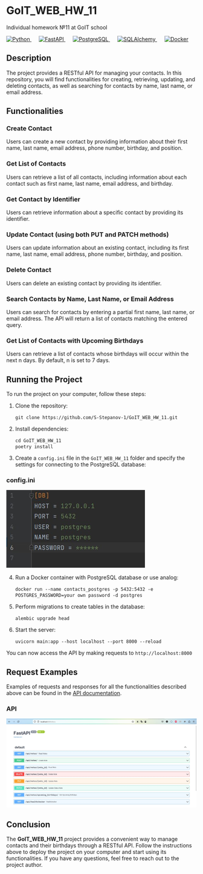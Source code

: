 # GoIT_WEB_HW_11
Individual homework №11 at GoIT school

<div>
  <a href="https://www.python.org" target="_blank">
    <img src="https://www.python.org/static/community_logos/python-logo.png" alt="Python" height="30">
  </a>
  &nbsp;&nbsp;&nbsp;&nbsp;
  <a href="https://fastapi.tiangolo.com" target="_blank">
    <img src="https://fastapi.tiangolo.com/img/logo-margin/logo-teal.png" alt="FastAPI" height="30">
  </a>
  &nbsp;&nbsp;&nbsp;&nbsp;
  <a href="https://www.postgresql.org" target="_blank">
    <img src="https://www.postgresql.org/media/img/about/press/elephant.png" alt="PostgreSQL" height="30">
  </a>
  &nbsp;&nbsp;&nbsp;&nbsp;
  <a href="https://www.sqlalchemy.org" target="_blank">
    <img src="https://www.sqlalchemy.org/img/sqla_logo.png" alt="SQLAlchemy" height="30">
  </a>
  &nbsp;&nbsp;&nbsp;&nbsp;
  <a href="https://www.docker.com" target="_blank">
    <img src="https://www.docker.com/wp-content/uploads/2022/03/vertical-logo-monochromatic.png" alt="Docker" height="30">
  </a>
</div>



## Description

The project provides a RESTful API for managing your contacts. In this repository, you will find functionalities for creating, retrieving, updating, and deleting contacts, as well as searching for contacts by name, last name, or email address.

## Functionalities

### Create Contact
Users can create a new contact by providing information about their first name, last name, email address, phone number, birthday, and position.

### Get List of Contacts
Users can retrieve a list of all contacts, including information about each contact such as first name, last name, email address, and birthday.

### Get Contact by Identifier
Users can retrieve information about a specific contact by providing its identifier.

### Update Contact (using both **PUT** and **PATCH** methods)
Users can update information about an existing contact, including its first name, last name, email address, phone number, birthday, and position.

### Delete Contact
Users can delete an existing contact by providing its identifier.

### Search Contacts by Name, Last Name, or Email Address
Users can search for contacts by entering a partial first name, last name, or email address. The API will return a list of contacts matching the entered query.

### Get List of Contacts with Upcoming Birthdays
Users can retrieve a list of contacts whose birthdays will occur within the next n days. By default, n is set to 7 days.

## Running the Project

To run the project on your computer, follow these steps:

1. Clone the repository:
   ```
   git clone https://github.com/S-Stepanov-1/GoIT_WEB_HW_11.git
   ```

2. Install dependencies:
   ```
   cd GoIT_WEB_HW_11
   poetry install
   ```

3. Create a `config.ini` file in the `GoIT_WEB_HW_11` folder and specify the settings for connecting to the PostgreSQL database:

### config.ini
![config_structure](Pictures/config.jpg)

4. Run a Docker container with PostgreSQL database or use analog:
    ```
    docker run --name contacts_postgres -p 5432:5432 -e POSTGRES_PASSWORD=your own password -d postgres
    ```

5. Perform migrations to create tables in the database:
   ```
   alembic upgrade head
   ```

6. Start the server:
   ```
   uvicorn main:app --host localhost --port 8000 --reload  
   ```

You can now access the API by making requests to 
    ```
    http://localhost:8000
    ```

## Request Examples

Examples of requests and responses for all the functionalities described above can be found in the [API documentation](http://localhost:8000/docs).
### API
![API](Pictures/api.jpg)

## Conclusion

The **GoIT_WEB_HW_11** project provides a convenient way to manage contacts and their birthdays through a RESTful API. Follow the instructions above to deploy the project on your computer and start using its functionalities. If you have any questions, feel free to reach out to the project author.

